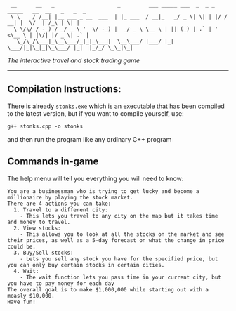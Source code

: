 ~~~
 __      __   _                    _         ___ _____ ___  _  _ _  _____   __  __   _   _  _
 \ \    / /__| |__ ___ _ __  ___  | |_ ___  / __|_   _/ _ \| \| | |/ / __| |  \/  | /_\ | \| |
  \ \/\/ / -_) / _/ _ \ '  \/ -_) |  _/ _ \ \__ \ | || (_) | .` | ' <\__ \ | |\/| |/ _ \| .` |
   \_/\_/\___|_\__\___/_|_|_\___|  \__\___/ |___/ |_| \___/|_|\_|_|\_\___/ |_|  |_/_/ \_\_|\_|
~~~
*The interactive travel and stock trading game*

---
## Compilation Instructions:
There is already `stonks.exe` which is an executable that has been compiled to the latest version, but if you want to compile yourself, use:

`g++ stonks.cpp -o stonks`


and then run the program like any ordinary C++ program

## Commands in-game
The help menu will tell you everything you will need to know:

~~~
You are a businessman who is trying to get lucky and become a millionaire by playing the stock market.
There are 4 actions you can take:
  1. Travel to a different city:
    - This lets you travel to any city on the map but it takes time and money to travel.
  2. View stocks:
    - This allows you to look at all the stocks on the market and see their prices, as well as a 5-day forecast on what the change in price could be.
  3. Buy/Sell stocks:
    - Lets you sell any stock you have for the specified price, but you can only buy certain stocks in certain cities.
  4. Wait:
    - The wait function lets you pass time in your current city, but you have to pay money for each day
The overall goal is to make $1,000,000 while starting out with a measly $10,000.
Have fun!
~~~
